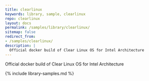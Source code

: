 ```yaml
---
title: clearlinux
keywords: library, sample, clearlinux
repo: clearlinux
layout: docs
permalink: /samples/library/clearlinux/
sitemap: false
redirect_from:
- /samples/clearlinux/
description: |
  Official docker build of Clear Linux OS for Intel Architecture
---
```


Official docker build of Clear Linux OS for Intel Architecture


{% include library-samples.md %}

